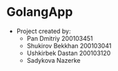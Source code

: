 # GolangApp

* Project created by: 
    - Pan Dmitriy 200103451
    - Shukirov Bekkhan 200103041
    - Ushkirbek Dastan 200103120
    - Sadykova Nazerke 
